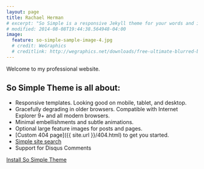 ```yaml
---
layout: page
title: Rachael Herman
# excerpt: "So Simple is a responsive Jekyll theme for your words and images."
# modified: 2014-08-08T19:44:38.564948-04:00
image:
  feature: so-simple-sample-image-4.jpg
  # credit: WeGraphics
  # creditlink: http://wegraphics.net/downloads/free-ultimate-blurred-background-pack/
---
```


Welcome to my professional website. 

## So Simple Theme is all about:

* Responsive templates. Looking good on mobile, tablet, and desktop.
* Gracefully degrading in older browsers. Compatible with Internet Explorer 9+ and all modern browsers.
* Minimal embellishments and subtle animations.
* Optional large feature images for posts and pages.
* [Custom 404 page]({{ site.url }}/404.html) to get you started.
* [Simple site search](https://github.com/christian-fei/Simple-Jekyll-Search)
* Support for Disqus Comments

<a markdown="0" href="{{ site.url }}/theme-setup" class="btn">Install So Simple Theme</a>

[^1]: Example: *domain.com/category-name/post-title*